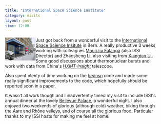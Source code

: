 ```yaml
---
title: "International Space Science Institute"
category: visits
layout: post
time: 12:00
---
```

<p>
<img src="/images/issi24.jpeg" width="100" align="left">
Just got back from a wonderful visit to the 
<a href="http://issibern.ch">International Space Science Insitute</a> in
Bern. A really productive 3 weeks, working with colleagues 
<a href="https://www.issibern.ch/people/prof-dr-maurizio-falanga">Maurizio
Falanga</a> (also ISSI Director) and Zhaosheng Li, also visiting from 
<a href="https://en.xtu.edu.cn/info/1028/1632.htm">Xiangtan U.</a>. Some
good discussions about thermonuclear bursts and work with data from
China's
<em><a href="http://hxmten.ihep.ac.cn">HXMT-Insight</a></em> telescope.
</p><p>
Also spent plenty of time working on the
<a href="https://github.com/adellej/beans">beansp</a> code and made some
really significant improvements to the code, which hopefully should be
reported soon in a paper.
</p><p>
It wasn't all work though and I inadvertently timed my visit to include
ISSI's annual dinner at the lovely
<a href="https://www.bellevue-palace.ch/en">Bellevue Palace</a>, a
wonderful night. I also enjoyed two weekends of glorious (although cold)
weather, biking through the Aare and Rh&ocirc;ne valleys, and of
course all the glorious food. Particular thanks to my ISSI hosts for
making me feel at home!
</p>
